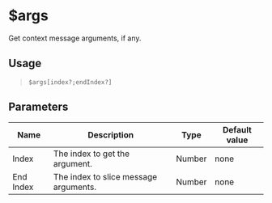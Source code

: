 # $args
Get context message arguments, if any.
## Usage
> `$args[index?;endIndex?]`
## Parameters
|   Name    |              Description              |  Type  | Default value |
|-----------|---------------------------------------|--------|---------------|
| Index     | The index to get the argument.        | Number | none          |
| End Index | The index to slice message arguments. | Number | none          |

